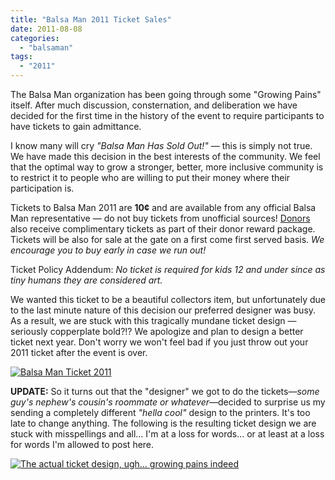 ```yaml
---
title: "Balsa Man 2011 Ticket Sales"
date: 2011-08-08
categories: 
  - "balsaman"
tags: 
  - "2011"
---
```


The Balsa Man organization has been going through some "Growing Pains" itself. After much discussion, consternation, and deliberation we have decided for the first time in the history of the event to require participants to have tickets to gain admittance.

I know many will cry _"Balsa Man Has Sold Out!"_ — this is simply not true. We have made this decision in the best interests of the community. We feel that the optimal way to grow a stronger, better, more inclusive community is to restrict it to people who are willing to put their money where their participation is.

Tickets to Balsa Man 2011 are **10¢** and are available from any official Balsa Man representative — do not buy tickets from unofficial sources! [Donors](https://balsaman.org/donate/) also receive complimentary tickets as part of their donor reward package. Tickets will be also for sale at the gate on a first come first served basis. _We encourage you to buy early in case we run out!_

Ticket Policy Addendum: _No ticket is required for kids 12 and under since as tiny humans they are considered art._

We wanted this ticket to be a beautiful collectors item, but unfortunately due to the last minute nature of this decision our preferred designer was busy. As a result, we are stuck with this tragically mundane ticket design — seriously copperplate bold?!? We apologize and plan to design a better ticket next year. Don't worry we won't feel bad if you just throw out your 2011 ticket after the event is over.

[![Balsa Man Ticket 2011](/images/balsa-man-tickets-2011.png "Balsa Man Ticket 2011")](https://balsaman.org/wp-content/uploads/2011/08/balsa-man-tickets-2011.png)

**UPDATE:** So it turns out that the "designer" we got to do the tickets—_some guy's nephew's cousin's roommate or whatever_—decided to surprise us my sending a completely different _"hella cool"_ design to the printers. It's too late to change anything. The following is the resulting ticket design we are stuck with misspellings and all… I'm at a loss for words… or at least at a loss for words I'm allowed to post here.

[![The actual ticket design, ugh… growing pains indeed](/images/balsa-man-ticket-2011-v2.png "The actual ticket design, ugh… growing pains indeed")](https://balsaman.org/wp-content/uploads/2011/08/balsa-man-ticket-2011-v2.png)
